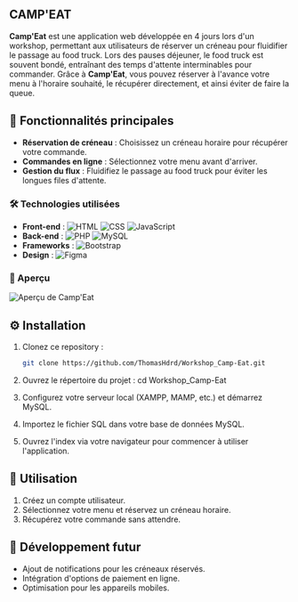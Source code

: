 ## CAMP'EAT

**Camp'Eat** est une application web développée en 4 jours lors d'un workshop, permettant aux utilisateurs de réserver un créneau pour fluidifier le passage au food truck. 
Lors des pauses déjeuner, le food truck est souvent bondé, entraînant des temps d'attente interminables pour commander. Grâce à **Camp'Eat**, vous pouvez réserver à l'avance votre menu à l'horaire souhaité, le récupérer directement, et ainsi éviter de faire la queue.

## 🚀 Fonctionnalités principales

- **Réservation de créneau** : Choisissez un créneau horaire pour récupérer votre commande.
- **Commandes en ligne** : Sélectionnez votre menu avant d'arriver.
- **Gestion du flux** : Fluidifiez le passage au food truck pour éviter les longues files d'attente.

### 🛠️ Technologies utilisées

- **Front-end** : ![HTML](https://img.shields.io/badge/-HTML5-E34F26?logo=html5&logoColor=fff) ![CSS](https://img.shields.io/badge/-CSS3-1572B6?logo=css3&logoColor=fff) ![JavaScript](https://img.shields.io/badge/-JavaScript-F7DF1E?logo=javascript&logoColor=333)
- **Back-end** : ![PHP](https://img.shields.io/badge/-PHP-777BB4?logo=php&logoColor=fff) ![MySQL](https://img.shields.io/badge/-MySQL-4479A1?logo=mysql&logoColor=fff)
- **Frameworks** : ![Bootstrap](https://img.shields.io/badge/-Bootstrap-563D7C?logo=bootstrap&logoColor=fff)
- **Design** : ![Figma](https://img.shields.io/badge/-Figma-F24E1E?logo=figma&logoColor=fff)

### 📸 Aperçu
![Aperçu de Camp'Eat](https://lien_vers_capture_d_ecran.png)


## ⚙️ Installation

1. Clonez ce repository :
   ```bash
   git clone https://github.com/ThomasHdrd/Workshop_Camp-Eat.git

2. Ouvrez le répertoire du projet :
cd Workshop_Camp-Eat

3. Configurez votre serveur local (XAMPP, MAMP, etc.) et démarrez MySQL.
4. Importez le fichier SQL dans votre base de données MySQL.
5. Ouvrez l'index via votre navigateur pour commencer à utiliser l'application.


## 📝 Utilisation
1. Créez un compte utilisateur.
2. Sélectionnez votre menu et réservez un créneau horaire.
3. Récupérez votre commande sans attendre.

## 🔧 Développement futur
- Ajout de notifications pour les créneaux réservés.
- Intégration d'options de paiement en ligne.
- Optimisation pour les appareils mobiles.
